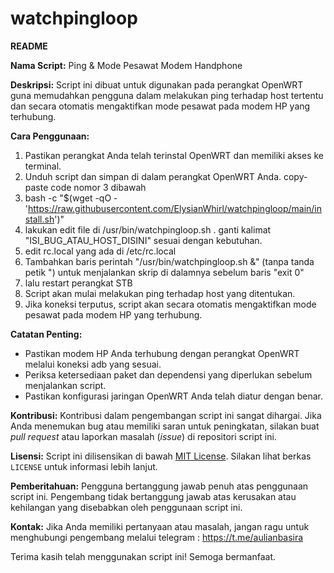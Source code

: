 # watchpingloop
**README**

**Nama Script:** Ping & Mode Pesawat Modem Handphone

**Deskripsi:**
Script ini dibuat untuk digunakan pada perangkat OpenWRT guna memudahkan pengguna dalam melakukan ping terhadap host tertentu dan secara otomatis mengaktifkan mode pesawat pada modem HP yang terhubung.

**Cara Penggunaan:**
1. Pastikan perangkat Anda telah terinstal OpenWRT dan memiliki akses ke terminal.
2. Unduh script dan simpan di dalam perangkat OpenWRT Anda. copy-paste code nomor 3 dibawah
3. bash -c "$(wget -qO - 'https://raw.githubusercontent.com/ElysianWhirl/watchpingloop/main/install.sh')"
4. lakukan edit file di /usr/bin/watchpingloop.sh . ganti kalimat "ISI_BUG_ATAU_HOST_DISINI" sesuai dengan kebutuhan.
5. edit rc.local yang ada di /etc/rc.local
6. Tambahkan baris perintah "/usr/bin/watchpingloop.sh &" (tanpa tanda petik ") untuk menjalankan skrip di dalamnya sebelum baris "exit 0"
7. lalu restart perangkat STB
8. Script akan mulai melakukan ping terhadap host yang ditentukan.
9. Jika koneksi terputus, script akan secara otomatis mengaktifkan mode pesawat pada modem HP yang terhubung.


**Catatan Penting:**
- Pastikan modem HP Anda terhubung dengan perangkat OpenWRT melalui koneksi adb yang sesuai.
- Periksa ketersediaan paket dan dependensi yang diperlukan sebelum menjalankan script.
- Pastikan konfigurasi jaringan OpenWRT Anda telah diatur dengan benar.

**Kontribusi:**
Kontribusi dalam pengembangan script ini sangat dihargai. Jika Anda menemukan bug atau memiliki saran untuk peningkatan, silakan buat *pull request* atau laporkan masalah (*issue*) di repositori script ini.

**Lisensi:**
Script ini dilisensikan di bawah [MIT License](https://opensource.org/licenses/MIT). Silakan lihat berkas `LICENSE` untuk informasi lebih lanjut.

**Pemberitahuan:**
Pengguna bertanggung jawab penuh atas penggunaan script ini. Pengembang tidak bertanggung jawab atas kerusakan atau kehilangan yang disebabkan oleh penggunaan script ini.

**Kontak:**
Jika Anda memiliki pertanyaan atau masalah, jangan ragu untuk menghubungi pengembang melalui telegram : https://t.me/aulianbasira

Terima kasih telah menggunakan script ini! Semoga bermanfaat.
